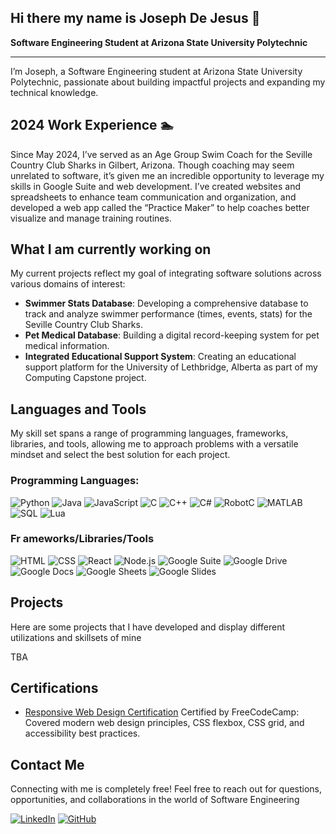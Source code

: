 ## Hi there my name is Joseph De Jesus 👋
**Software Engineering Student at Arizona State University Polytechnic**

----

I’m Joseph, a Software Engineering student at Arizona State University Polytechnic, passionate about building impactful projects and expanding my technical knowledge.

## 2024 Work Experience 🏊

Since May 2024, I’ve served as an Age Group Swim Coach for the Seville Country Club Sharks in Gilbert, Arizona.
Though coaching may seem unrelated to software, it’s given me an incredible opportunity to leverage my skills in Google Suite and web development. 
I’ve created websites and spreadsheets to enhance team communication and organization, and developed a web app called the “Practice Maker” to help coaches better visualize and manage training routines.


## What I am currently working on

My current projects reflect my goal of integrating software solutions across various domains of interest:

- **Swimmer Stats Database**: Developing a comprehensive database to track and analyze swimmer performance (times, events, stats) for the Seville Country Club Sharks.
- **Pet Medical Database**: Building a digital record-keeping system for pet medical information.
- **Integrated Educational Support System**: Creating an educational support platform for the University of Lethbridge, Alberta as part of my Computing Capstone project.

## Languages and Tools

My skill set spans a range of programming languages, frameworks, libraries, and tools, allowing me to approach problems with a versatile mindset and select the best solution for each project.


### Programming Languages: 
![Python](https://img.shields.io/badge/-Python-3776AB?style=flat&logo=python&logoColor=white)
![Java](https://img.shields.io/badge/-Java-135ABC?style=style=flat&logo=java) 
![JavaScript](https://img.shields.io/badge/-JavaScript-F7DF1E?style=flat&logo=javascript&logoColor=black)
![C](https://img.shields.io/badge/-C-A8B9CC?style=flat&logo=c&logoColor=white)
![C++](https://img.shields.io/badge/-C++-00599C?style=flat&logo=c%2B%2B&logoColor=white)
![C#](https://img.shields.io/badge/-C%23-239120?style=flat&logo=c-sharp&logoColor=white)
![RobotC](https://img.shields.io/badge/-RobotC-FF0000?style=flat)
![MATLAB](https://img.shields.io/badge/-MATLAB-0076A8?style=flat&logo=mathworks&logoColor=white)
![SQL](https://img.shields.io/badge/-SQL-4479A1?style=flat&logo=mysql&logoColor=white)
![Lua](https://img.shields.io/badge/-Lua-2C2D72?style=flat&logo=lua&logoColor=white)

### Fr  ameworks/Libraries/Tools

 ![HTML](https://img.shields.io/badge/-HTML5-E34F26?style=style=flat&logo=html5)
![CSS](https://img.shields.io/badge/-CSS3-1572B6?style=style=flat&logo=css3) 
![React](https://img.shields.io/badge/-React-20232a?style=style=flat&logo=react) 
![Node.js](https://img.shields.io/badge/-Node.js-339933?style=flat&logo=node.js&logoColor=white)
![Google Suite](https://img.shields.io/badge/-Google%20Suite-4285F4?style=flat&logo=google&logoColor=white)
![Google Drive](https://img.shields.io/badge/-Google%20Drive-34A853?style=flat&logo=google-drive&logoColor=white)
![Google Docs](https://img.shields.io/badge/-Google%20Docs-4285F4?style=flat&logo=google-docs&logoColor=white)
![Google Sheets](https://img.shields.io/badge/-Google%20Sheets-0F9D58?style=flat&logo=google-sheets&logoColor=white)
![Google Slides](https://img.shields.io/badge/-Google%20Slides-F4B400?style=flat&logo=google-slides&logoColor=black)

## Projects

Here are some projects that I have developed and display different utilizations and skillsets of mine

TBA

## Certifications

- [Responsive Web Design Certification](https://www.freecodecamp.org/certification/fcc8430929c-f455-4a1e-b627-b63601898d3f/responsive-web-design)
  Certified by FreeCodeCamp: Covered modern web design principles, CSS flexbox, CSS grid, and accessibility best practices.

## Contact Me

Connecting with me is completely free! Feel free to reach out for questions, opportunities, and collaborations in the world of Software Engineering 

[![LinkedIn](https://img.shields.io/badge/-LinkedIn-0A66C2?style=flat&logo=linkedin&logoColor=white)](https://www.linkedin.com/in/joseph-de-jesus-91880b264/)
[![GitHub](https://img.shields.io/badge/-GitHub-181717?style=flat&logo=github&logoColor=white)](https://github.com/jdejesus7466)
